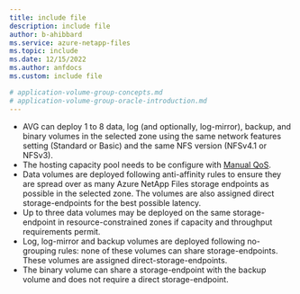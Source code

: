 ```yaml
---
title: include file
description: include file
author: b-ahibbard
ms.service: azure-netapp-files
ms.topic: include
ms.date: 12/15/2022
ms.author: anfdocs
ms.custom: include file

# application-volume-group-concepts.md
# application-volume-group-oracle-introduction.md
---
```


* AVG can deploy 1 to 8 data, log (and optionally, log-mirror), backup, and binary volumes in the selected zone using the same network features setting (Standard or Basic) and the same NFS version (NFSv4.1 or NFSv3).
* The hosting capacity pool needs to be configure with [Manual QoS](azure-netapp-files-performance-considerations.md#manual-qos-volume-quota-and-throughput).
* Data volumes are deployed following anti-affinity rules to ensure they are spread over as many Azure NetApp Files storage endpoints as possible in the selected zone. The volumes are also assigned direct storage-endpoints for the best possible latency. 
* Up to three data volumes may be deployed on the same storage-endpoint in resource-constrained zones if capacity and throughput requirements permit. 
* Log, log-mirror and backup volumes are deployed following no-grouping rules: none of these volumes can share storage-endpoints. These volumes are assigned direct-storage-endpoints.
* The binary volume can share a storage-endpoint with the backup volume and does not require a direct storage-endpoint.